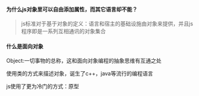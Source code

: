 #### 为什么js对象里可以自由添加属性，而其它语言却不能？
> js标准对于基于对象的定义：语言和宿主的基础设施由对象来提供，并且js程序即是一系列互相通讯的对象集合

#### 什么是面向对象
Object:一切事物的总称，这和面向对象编程的抽象思维有互通之处

使用类的方式来描述对象，诞生了c++，java等流行的编程语言

js使用了更为冷门的方式：原型

